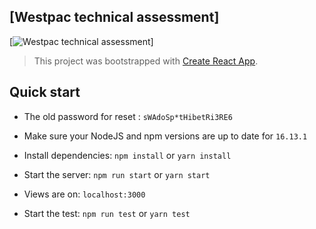 ## [Westpac technical assessment]

[![Westpac technical assessment](https://firebasestorage.googleapis.com/v0/b/clothing-shop-d098d.appspot.com/o/reset-password.png?alt=media&token=ff6507dd-ba09-4945-b3b1-6192938a9364)]
> This project was bootstrapped with [Create React App](https://github.com/facebook/create-react-app).<br/>
## Quick start

- The old password for reset : `sWAdoSp*tHibetRi3RE6`

- Make sure your NodeJS and npm versions are up to date for `16.13.1`

- Install dependencies: `npm install` or `yarn install`

- Start the server: `npm run start` or `yarn start`

- Views are on: `localhost:3000`

- Start the test: `npm run test` or `yarn test`
